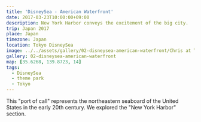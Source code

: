 ```yaml
---
title: 'DisneySea - American Waterfront'
date: 2017-03-23T10:00:00+09:00
description: New York Harbor conveys the excitement of the big city.
trip: Japan 2017
place: Japan
timezone: Japan
location: Tokyo DisneySea
image: ../../assets/gallery/02-disneysea-american-waterfront/Chris at Tower of Terror (1).jpeg
gallery: 02-disneysea-american-waterfront
map: [35.6268, 139.8723, 14]
tags:
  - DisneySea
  - theme park
  - Tokyo
---
```


This "port of call" represents the northeastern seaboard of the United States in the early 20th century. We explored the "New York Harbor" section.
